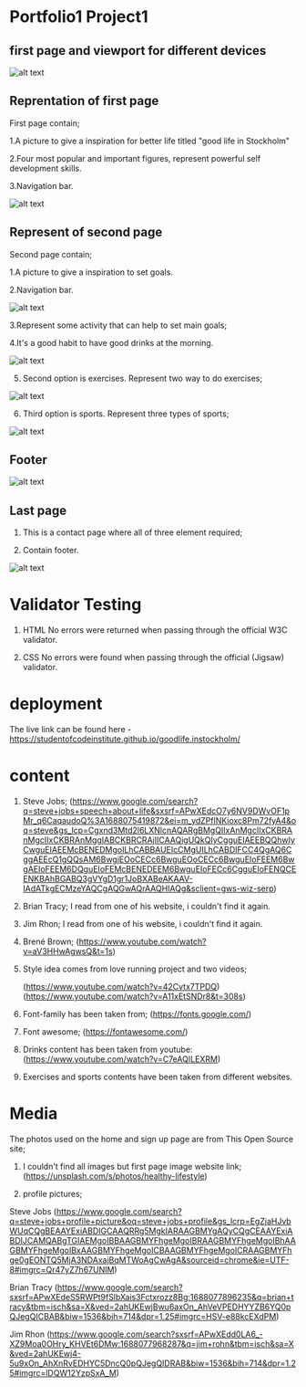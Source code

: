 # Portfolio1 Project1

## first page and viewport for different devices

![alt text](assets/images/Screenshot-of-website.png)

## Reprentation of first page

First page contain;

1.A picture to give a inspiration for better life titled "good life in Stockholm"

2.Four most popular and important figures, represent powerful self development skills.

3.Navigation bar.

![alt text](assets/images/first-page.png)

## Represent of second page

Second page contain;

1.A picture to give a inspiration to set goals.

2.Navigation bar.

![alt text](assets/images/second-page.png)

3.Represent some activity that can help to set main goals;

4.It's a good habit to have good drinks at the morning.

![alt text](assets/images/representation-drinks.png)

5. Second option is exercises. Represent two way to do exercises;

![alt text](assets/images/representation-exercises.png)

6. Third option is sports. Represent three types of sports;

![alt text](assets/images/representation-sport.png)

## Footer

![alt text](assets/images/footer-image.png)

## Last page

1. This is a contact page where all of three element required;

2. Contain footer.

![alt text](assets/images/contact-page.png)

# Validator Testing

1. HTML
   No errors were returned when passing through the official W3C validator.

2. CSS
   No errors were found when passing through the official (Jigsaw) validator.

# deployment

The live link can be found here - https://studentofcodeinstitute.github.io/goodlife.instockholm/

# content

1. Steve Jobs; (https://www.google.com/search?q=steve+jobs+speech+about+life&sxsrf=APwXEdcO7y6NV9DWvOF1pMr_q6CaqaudoQ%3A1688075419872&ei=m_ydZPflNKioxc8Pm72fyA4&oq=steve&gs_lcp=Cgxnd3Mtd2l6LXNlcnAQARgBMgQIIxAnMgcIIxCKBRAnMgcIIxCKBRAnMggIABCKBRCRAjIICAAQigUQkQIyCgguEIAEEBQQhwIyCwguEIAEEMcBENEDMgoILhCABBAUEIcCMgUILhCABDIFCC4QgAQ6CggAEEcQ1gQQsAM6BwgjEOoCECc6BwguEOoCECc6BwguEIoFEEM6BwgAEIoFEEM6DQguEIoFEMcBENEDEEM6BwguEIoFECc6CgguEIoFENQCEENKBAhBGABQ3gVYgD1gr1JoBXABeAKAAV-IAdATkgECMzeYAQCgAQGwAQrAAQHIAQg&sclient=gws-wiz-serp)

2. Brian Tracy; I read from one of his website, i couldn't find it again.

3. Jim Rhon; I read from one of his website, i couldn't find it again.

4. Brené Brown; (https://www.youtube.com/watch?v=aV3HHwAgwsQ&t=1s)

5. Style idea comes from love running project and two videos;

   (https://www.youtube.com/watch?v=42Cvtx7TPDQ)
   (https://www.youtube.com/watch?v=A11xEtSNDr8&t=308s)

6. Font-family has been taken from;
   (https://fonts.google.com/)

7. Font awesome; (https://fontawesome.com/)

8. Drinks content has been taken from youtube: (https://www.youtube.com/watch?v=C7eAQILEXRM)

9. Exercises and sports contents have been taken from different websites.

# Media

The photos used on the home and sign up page are from This Open Source site;

1. I couldn't find all images but first page image website link; (https://unsplash.com/s/photos/healthy-lifestyle)

2. profile pictures;

Steve Jobs
(https://www.google.com/search?q=steve+jobs+profile+picture&oq=steve+jobs+profile&gs_lcrp=EgZjaHJvbWUqCQgBEAAYExiABDIGCAAQRRg5MgkIARAAGBMYgAQyCQgCEAAYExiABDIJCAMQABgTGIAEMgoIBBAAGBMYFhgeMgoIBRAAGBMYFhgeMgoIBhAAGBMYFhgeMgoIBxAAGBMYFhgeMgoICBAAGBMYFhgeMgoICRAAGBMYFhge0gEONTQ5MjA3NDAxajBqMTWoAgCwAgA&sourceid=chrome&ie=UTF-8#imgrc=Qr47yZ7h67UNIM)

Brian Tracy
(https://www.google.com/search?sxsrf=APwXEdeS5RWPt9fSlbXais3Fctxrozz8Bg:1688077896235&q=brian+tracy&tbm=isch&sa=X&ved=2ahUKEwjBwu6axOn_AhVeVPEDHYYZB6YQ0pQJegQICBAB&biw=1536&bih=714&dpr=1.25#imgrc=HSV-e88kcEXdPM)

Jim Rhon
(https://www.google.com/search?sxsrf=APwXEdd0LA6_-XZ9Moa0OHry_KHVEt6DMw:1688077968287&q=jim+rohn&tbm=isch&sa=X&ved=2ahUKEwj4-5u9xOn_AhXnRvEDHYC5DncQ0pQJegQIDRAB&biw=1536&bih=714&dpr=1.25#imgrc=lDQW12YzpSxA_M)
